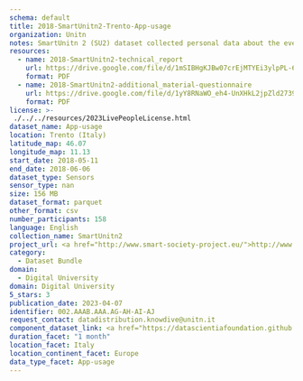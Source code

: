 ```yaml
---
schema: default
title: 2018-SmartUnitn2-Trento-App-usage
organization: Unitn
notes: SmartUnitn 2 (SU2) dataset collected personal data about the everyday life of 158 university students at University of Trento by i-Log application installed on their smartphones. The SU2 data contains (1) participants’ synchronic data about profile, e.g., demographics, routines, personality; (2) participants’ diachronic data over a period of four weeks, including data from 34 sensors, both hardware and software, associated to around 100+ thousand self-reported annotations from participants.
resources:
  - name: 2018-SmartUnitn2-technical_report
    url: https://drive.google.com/file/d/1mSIBHgKJBw07crEjMTYEi3ylpPL-62fB/view?usp=sharing
    format: PDF
  - name: 2018-SmartUnitn2-additional_material-questionnaire
    url: https://drive.google.com/file/d/1yY8RNaWO_eh4-UnXHkL2jpZld2739K3K/view?usp=share_link
    format: PDF
license: >-
 ./../../resources/2023LivePeopleLicense.html
dataset_name: App-usage
location: Trento (Italy)
latitude_map: 46.07
longitude_map: 11.13
start_date: 2018-05-11
end_date: 2018-06-06
dataset_type: Sensors
sensor_type: nan
size: 156 MB
dataset_format: parquet
other_format: csv
number_participants: 158
language: English
collection_name: SmartUnitn2
project_url: <a href="http://www.smart-society-project.eu/">http://www.smart-society-project.eu/</a>
category: 
  - Dataset Bundle
domain: 
  - Digital University
domain: Digital University
5_stars: 3
publication_date: 2023-04-07
identifier: 002.AAAB.AAA.AG-AH-AI-AJ
request_contact: datadistribution.knowdive@unitn.it
component_dataset_link: <a href="https://datascientiafoundation.github.io/LivePeople/datasets/2018-SU2-Trento-Application%20Event/">2018-SU2-Trento-Application Event</a>, <a href="https://datascientiafoundation.github.io/LivePeople/datasets/2018-SU2-Trento-Headset%20Plug%20Event/">2018-SU2-Trento-Headset Plug Event</a>, <a href="https://datascientiafoundation.github.io/LivePeople/datasets/2018-SU2-Trento-Music%20Event/">2018-SU2-Trento-Music Event</a>, <a href="https://datascientiafoundation.github.io/LivePeople/datasets/2018-SU2-Trento-Notification%20Event/">2018-SU2-Trento-Notification Event</a>
duration_facet: "1 month"
location_facet: Italy
location_continent_facet: Europe
data_type_facet: App-usage
---
```

